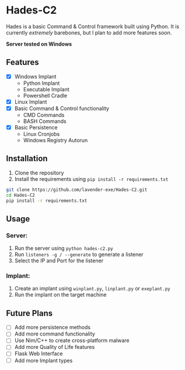 # Hades-C2

Hades is a basic Command & Control framework built using Python. It is currently _extremely_ barebones, but I plan to add more features soon.

**Server tested on Windows**

## Features
- [x] Windows Implant
  - Python Implant
  - Executable Implant
  - Powershell Cradle
- [x] Linux Implant
- [x] Basic Command & Control functionality
  - CMD Commands
  - BASH Commands
- [x] Basic Persistence
  - Linux Cronjobs
  - Windows Registry Autorun

## Installation
1. Clone the repository
2. Install the requirements using `pip install -r requirements.txt`

```bash
git clone https://github.com/lavender-exe/Hades-C2.git
cd Hades-C2
pip install -r requirements.txt
```

## Usage
### Server:
1. Run the server using `python hades-c2.py`
2. Run `listeners -g / --generate` to generate a listener
3. Select the IP and Port for the listener

### Implant:
1. Create an implant using `winplant.py`, `linplant.py` or `exeplant.py`
2. Run the implant on the target machine

## Future Plans

- [ ] Add more persistence methods
- [ ] Add more command functionality
- [ ] Use Nim/C++ to create cross-platform malware
- [ ] Add more Quality of Life features
- [ ] Flask Web Interface
- [ ] Add more Implant types
